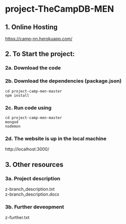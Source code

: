 # project-TheCampDB-MEN

## 1. Online Hosting
https://camp-nn.herokuapp.com/

## 2. To Start the project:
### 2a. Download the code

### 2b. Download the dependencies (package.json)
    cd project-camp-men-master
    npm install

### 2c. Run code using
    cd project-camp-men-master
    mongod
    nodemon

### 2d. The website is up in the local machine
http://localhost:3000/


## 3. Other resources
### 3a. Project description
z-branch_description.txt\
z-branch_description.docx

### 3b. Further deveopment
z-further.txt